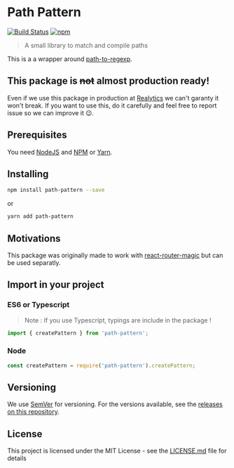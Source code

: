 # Path Pattern
[![Build Status](https://travis-ci.org/Realytics/path-pattern.svg?branch=master)](https://travis-ci.org/Realytics/path-pattern)
[![npm](https://img.shields.io/npm/dm/localeval.svg)](https://github.com/Realytics/path-pattern)

> A small library to match and compile paths

This is a a wrapper around [path-to-regexp](https://github.com/pillarjs/path-to-regexp).

## This package is ~~not~~ almost production ready!

Even if we use this package in production at [Realytics](https://www.realytics.io/) we can't garanty it won't break.
If you want to use this, do it carefully and feel free to report issue so we can improve it 😉.

## Prerequisites

You need [NodeJS](https://nodejs.org/en/) and [NPM](https://www.npmjs.com/) or [Yarn](https://yarnpkg.com/en/).

## Installing

```bash
npm install path-pattern --save
```

or

```bash
yarn add path-pattern
```

## Motivations

This package was originally made to work with [react-router-magic](https://github.com/Realytics/react-router-magic) but can be used separatly.  

## Import in your project

### ES6 or Typescript

> Note : If you use Typescript, typings are include in the package !

```js
import { createPattern } from 'path-pattern';
```

### Node

```js
const createPattern = require('path-pattern').createPattern;
```

## Versioning

We use [SemVer](http://semver.org/) for versioning. For the versions available, see the [releases on this repository](https://github.com/Realytics/path-pattern/releases). 

## License

This project is licensed under the MIT License - see the [LICENSE.md](LICENSE.md) file for details